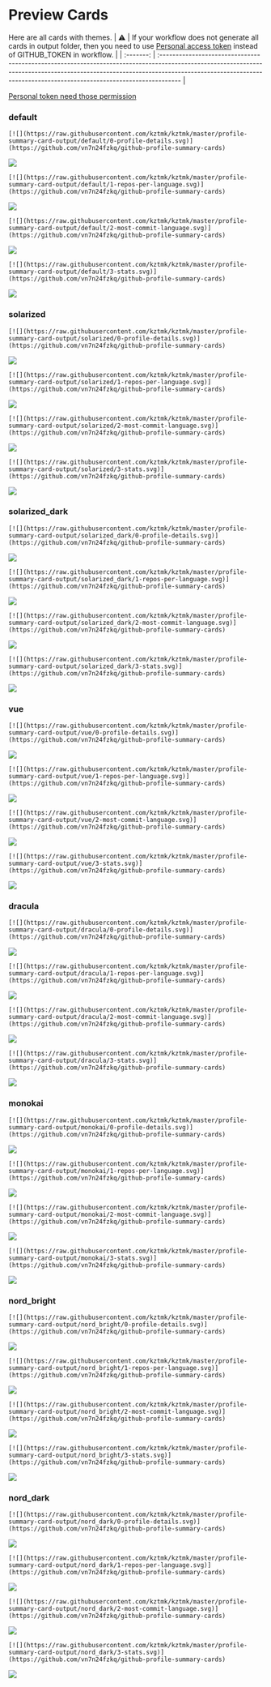 
# Preview Cards

Here are all cards with themes.
| :warning: | If your workflow does not generate all cards in output folder, then you need to use [Personal access token](https://docs.github.com/en/actions/configuring-and-managing-workflows/creating-and-storing-encrypted-secrets) instead of GITHUB_TOKEN in workflow. |
| :-------: | :------------------------------------------------------------------------------------------------------------------------------------------------------------------------------------------------------------------------------------------------ |

[Personal token need those permission](https://github.com/vn7n24fzkq/github-profile-summary-cards/wiki/Personal-access-token-permissions)


### default


```
[![](https://raw.githubusercontent.com/kztmk/kztmk/master/profile-summary-card-output/default/0-profile-details.svg)](https://github.com/vn7n24fzkq/github-profile-summary-cards)
```
![](https://raw.githubusercontent.com/kztmk/kztmk/master/profile-summary-card-output/default/0-profile-details.svg)


```
[![](https://raw.githubusercontent.com/kztmk/kztmk/master/profile-summary-card-output/default/1-repos-per-language.svg)](https://github.com/vn7n24fzkq/github-profile-summary-cards)
```
![](https://raw.githubusercontent.com/kztmk/kztmk/master/profile-summary-card-output/default/1-repos-per-language.svg)


```
[![](https://raw.githubusercontent.com/kztmk/kztmk/master/profile-summary-card-output/default/2-most-commit-language.svg)](https://github.com/vn7n24fzkq/github-profile-summary-cards)
```
![](https://raw.githubusercontent.com/kztmk/kztmk/master/profile-summary-card-output/default/2-most-commit-language.svg)


```
[![](https://raw.githubusercontent.com/kztmk/kztmk/master/profile-summary-card-output/default/3-stats.svg)](https://github.com/vn7n24fzkq/github-profile-summary-cards)
```
![](https://raw.githubusercontent.com/kztmk/kztmk/master/profile-summary-card-output/default/3-stats.svg)


### solarized


```
[![](https://raw.githubusercontent.com/kztmk/kztmk/master/profile-summary-card-output/solarized/0-profile-details.svg)](https://github.com/vn7n24fzkq/github-profile-summary-cards)
```
![](https://raw.githubusercontent.com/kztmk/kztmk/master/profile-summary-card-output/solarized/0-profile-details.svg)


```
[![](https://raw.githubusercontent.com/kztmk/kztmk/master/profile-summary-card-output/solarized/1-repos-per-language.svg)](https://github.com/vn7n24fzkq/github-profile-summary-cards)
```
![](https://raw.githubusercontent.com/kztmk/kztmk/master/profile-summary-card-output/solarized/1-repos-per-language.svg)


```
[![](https://raw.githubusercontent.com/kztmk/kztmk/master/profile-summary-card-output/solarized/2-most-commit-language.svg)](https://github.com/vn7n24fzkq/github-profile-summary-cards)
```
![](https://raw.githubusercontent.com/kztmk/kztmk/master/profile-summary-card-output/solarized/2-most-commit-language.svg)


```
[![](https://raw.githubusercontent.com/kztmk/kztmk/master/profile-summary-card-output/solarized/3-stats.svg)](https://github.com/vn7n24fzkq/github-profile-summary-cards)
```
![](https://raw.githubusercontent.com/kztmk/kztmk/master/profile-summary-card-output/solarized/3-stats.svg)


### solarized_dark


```
[![](https://raw.githubusercontent.com/kztmk/kztmk/master/profile-summary-card-output/solarized_dark/0-profile-details.svg)](https://github.com/vn7n24fzkq/github-profile-summary-cards)
```
![](https://raw.githubusercontent.com/kztmk/kztmk/master/profile-summary-card-output/solarized_dark/0-profile-details.svg)


```
[![](https://raw.githubusercontent.com/kztmk/kztmk/master/profile-summary-card-output/solarized_dark/1-repos-per-language.svg)](https://github.com/vn7n24fzkq/github-profile-summary-cards)
```
![](https://raw.githubusercontent.com/kztmk/kztmk/master/profile-summary-card-output/solarized_dark/1-repos-per-language.svg)


```
[![](https://raw.githubusercontent.com/kztmk/kztmk/master/profile-summary-card-output/solarized_dark/2-most-commit-language.svg)](https://github.com/vn7n24fzkq/github-profile-summary-cards)
```
![](https://raw.githubusercontent.com/kztmk/kztmk/master/profile-summary-card-output/solarized_dark/2-most-commit-language.svg)


```
[![](https://raw.githubusercontent.com/kztmk/kztmk/master/profile-summary-card-output/solarized_dark/3-stats.svg)](https://github.com/vn7n24fzkq/github-profile-summary-cards)
```
![](https://raw.githubusercontent.com/kztmk/kztmk/master/profile-summary-card-output/solarized_dark/3-stats.svg)


### vue


```
[![](https://raw.githubusercontent.com/kztmk/kztmk/master/profile-summary-card-output/vue/0-profile-details.svg)](https://github.com/vn7n24fzkq/github-profile-summary-cards)
```
![](https://raw.githubusercontent.com/kztmk/kztmk/master/profile-summary-card-output/vue/0-profile-details.svg)


```
[![](https://raw.githubusercontent.com/kztmk/kztmk/master/profile-summary-card-output/vue/1-repos-per-language.svg)](https://github.com/vn7n24fzkq/github-profile-summary-cards)
```
![](https://raw.githubusercontent.com/kztmk/kztmk/master/profile-summary-card-output/vue/1-repos-per-language.svg)


```
[![](https://raw.githubusercontent.com/kztmk/kztmk/master/profile-summary-card-output/vue/2-most-commit-language.svg)](https://github.com/vn7n24fzkq/github-profile-summary-cards)
```
![](https://raw.githubusercontent.com/kztmk/kztmk/master/profile-summary-card-output/vue/2-most-commit-language.svg)


```
[![](https://raw.githubusercontent.com/kztmk/kztmk/master/profile-summary-card-output/vue/3-stats.svg)](https://github.com/vn7n24fzkq/github-profile-summary-cards)
```
![](https://raw.githubusercontent.com/kztmk/kztmk/master/profile-summary-card-output/vue/3-stats.svg)


### dracula


```
[![](https://raw.githubusercontent.com/kztmk/kztmk/master/profile-summary-card-output/dracula/0-profile-details.svg)](https://github.com/vn7n24fzkq/github-profile-summary-cards)
```
![](https://raw.githubusercontent.com/kztmk/kztmk/master/profile-summary-card-output/dracula/0-profile-details.svg)


```
[![](https://raw.githubusercontent.com/kztmk/kztmk/master/profile-summary-card-output/dracula/1-repos-per-language.svg)](https://github.com/vn7n24fzkq/github-profile-summary-cards)
```
![](https://raw.githubusercontent.com/kztmk/kztmk/master/profile-summary-card-output/dracula/1-repos-per-language.svg)


```
[![](https://raw.githubusercontent.com/kztmk/kztmk/master/profile-summary-card-output/dracula/2-most-commit-language.svg)](https://github.com/vn7n24fzkq/github-profile-summary-cards)
```
![](https://raw.githubusercontent.com/kztmk/kztmk/master/profile-summary-card-output/dracula/2-most-commit-language.svg)


```
[![](https://raw.githubusercontent.com/kztmk/kztmk/master/profile-summary-card-output/dracula/3-stats.svg)](https://github.com/vn7n24fzkq/github-profile-summary-cards)
```
![](https://raw.githubusercontent.com/kztmk/kztmk/master/profile-summary-card-output/dracula/3-stats.svg)


### monokai


```
[![](https://raw.githubusercontent.com/kztmk/kztmk/master/profile-summary-card-output/monokai/0-profile-details.svg)](https://github.com/vn7n24fzkq/github-profile-summary-cards)
```
![](https://raw.githubusercontent.com/kztmk/kztmk/master/profile-summary-card-output/monokai/0-profile-details.svg)


```
[![](https://raw.githubusercontent.com/kztmk/kztmk/master/profile-summary-card-output/monokai/1-repos-per-language.svg)](https://github.com/vn7n24fzkq/github-profile-summary-cards)
```
![](https://raw.githubusercontent.com/kztmk/kztmk/master/profile-summary-card-output/monokai/1-repos-per-language.svg)


```
[![](https://raw.githubusercontent.com/kztmk/kztmk/master/profile-summary-card-output/monokai/2-most-commit-language.svg)](https://github.com/vn7n24fzkq/github-profile-summary-cards)
```
![](https://raw.githubusercontent.com/kztmk/kztmk/master/profile-summary-card-output/monokai/2-most-commit-language.svg)


```
[![](https://raw.githubusercontent.com/kztmk/kztmk/master/profile-summary-card-output/monokai/3-stats.svg)](https://github.com/vn7n24fzkq/github-profile-summary-cards)
```
![](https://raw.githubusercontent.com/kztmk/kztmk/master/profile-summary-card-output/monokai/3-stats.svg)


### nord_bright


```
[![](https://raw.githubusercontent.com/kztmk/kztmk/master/profile-summary-card-output/nord_bright/0-profile-details.svg)](https://github.com/vn7n24fzkq/github-profile-summary-cards)
```
![](https://raw.githubusercontent.com/kztmk/kztmk/master/profile-summary-card-output/nord_bright/0-profile-details.svg)


```
[![](https://raw.githubusercontent.com/kztmk/kztmk/master/profile-summary-card-output/nord_bright/1-repos-per-language.svg)](https://github.com/vn7n24fzkq/github-profile-summary-cards)
```
![](https://raw.githubusercontent.com/kztmk/kztmk/master/profile-summary-card-output/nord_bright/1-repos-per-language.svg)


```
[![](https://raw.githubusercontent.com/kztmk/kztmk/master/profile-summary-card-output/nord_bright/2-most-commit-language.svg)](https://github.com/vn7n24fzkq/github-profile-summary-cards)
```
![](https://raw.githubusercontent.com/kztmk/kztmk/master/profile-summary-card-output/nord_bright/2-most-commit-language.svg)


```
[![](https://raw.githubusercontent.com/kztmk/kztmk/master/profile-summary-card-output/nord_bright/3-stats.svg)](https://github.com/vn7n24fzkq/github-profile-summary-cards)
```
![](https://raw.githubusercontent.com/kztmk/kztmk/master/profile-summary-card-output/nord_bright/3-stats.svg)


### nord_dark


```
[![](https://raw.githubusercontent.com/kztmk/kztmk/master/profile-summary-card-output/nord_dark/0-profile-details.svg)](https://github.com/vn7n24fzkq/github-profile-summary-cards)
```
![](https://raw.githubusercontent.com/kztmk/kztmk/master/profile-summary-card-output/nord_dark/0-profile-details.svg)


```
[![](https://raw.githubusercontent.com/kztmk/kztmk/master/profile-summary-card-output/nord_dark/1-repos-per-language.svg)](https://github.com/vn7n24fzkq/github-profile-summary-cards)
```
![](https://raw.githubusercontent.com/kztmk/kztmk/master/profile-summary-card-output/nord_dark/1-repos-per-language.svg)


```
[![](https://raw.githubusercontent.com/kztmk/kztmk/master/profile-summary-card-output/nord_dark/2-most-commit-language.svg)](https://github.com/vn7n24fzkq/github-profile-summary-cards)
```
![](https://raw.githubusercontent.com/kztmk/kztmk/master/profile-summary-card-output/nord_dark/2-most-commit-language.svg)


```
[![](https://raw.githubusercontent.com/kztmk/kztmk/master/profile-summary-card-output/nord_dark/3-stats.svg)](https://github.com/vn7n24fzkq/github-profile-summary-cards)
```
![](https://raw.githubusercontent.com/kztmk/kztmk/master/profile-summary-card-output/nord_dark/3-stats.svg)

